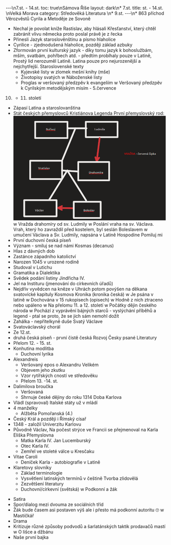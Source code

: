 ---\n7.st. - 14.st.
toc: true\nSámova Říše
layout: dark\n* 7.st.
title: st. - 14.st. \nVelká Morava
category: Středověká Literatura \n* 9.st.
---\n* 863 příchod Věrozvěstů Cyrila a Metoděje ze Sovoně
* Nechal je povolat kníže Rastislav, aby hlásali Křesťanství, který chtěl zabránit vlivu německa proto poslal právě je z řecka
* Přinesli Jazyk staroslověnštinu a písmo hlaholice
* Cyrilice - zjednodušená hlaholice, později základ azbuky
* Zformován první kulturský jazyk - díky tomu jazyk k bohoslužbám, mším, svatbám, pohřbech atd. - předtím probíhaly pouze v Latině, Prostý lid nerozuměl Latině. Latina pouze pro nejurozenější a nejchytřejší.
Staroslovenské texty
  * Kyjevské listy
w zlomek mešní knihy (mše)
  * Životopisy svatých
w Náboženské listy
  * Proglas
w veršovaný předzpěv k evangeliím
w Veršovaný předzpěv k Cyrilským metodějským misím - 5.července
10. - 11. století
  * Zápasí Latina a staroslovanština
  * Stát českých přemyslovců
Kristiánova Legenda
První přemyslovský rod:
![](20230213091942.png)  
w Vražda drahomíry od sv. Ludmily
w Poslání vraha na sv. Václava. Vrah, který ho zavraždil před kostelem, byl seslán Boleslavem
w umučení Václava a Sv. Ludmily, napsána v Latině
Hospodine Pomiluj mi
  * První duchovní česká píseň
  * Význam - smiluj se nad námi
Kosmas (decanus)
  * Hlas z dávných dob
  * Zastánce západního katolictví
  * Narozen 1045 v urozené rodině
  * Studoval v Lutichu
  * Gramatika a Dialektika
  * Svědek podání listiny Jindřicha IV.
  * Jel na Instituru (jmenování do církevních úřadů)
  * Nejdřív vyvědcen na kněze v Uhrách potom povýšen na děkana svatovícké kapituly
Kosmova Kronika (kronika česká)
w Je psána v latině
w Dochována v 15 rukopisech (opisech)
w Hodně z nich ztraceno nebo upáleno
w Na přelomu 11. a 12. století
w Počátky dějin českého národa
w Pochází z vyprávění bájných starců - vyslýchání příběhů a legend - ptal se proto, že se jich sám nemohl dožít
  * Zahálka - nepřítelkyně duše
Svatý Václave
  * Svatováclavský chorál
  * Ze 12.st.
  * druhá česká píseň - první čistě česká
Rozvoj Česky psané Literatury
* Přelom 12. - 15. st.
* Konhutina modlitba
  * Duchovní lyrika
* Alexandreis
  * Veršovaný epos o Alexandru Velikém
  * Objevem jeho zkutku
  * Vzor rytířských cností ve středověku
  * Přelom 13. -14. st.
* Dalimilova broučka 
  * Veršovaná
  * Shrnuje české dějiny do roku 1314
Doba Karlova
* Vládl (spravoval) Italské státy už v mládí
* 4 manželky
  * Alžběta Pomořanská (4.)
* Český Král a později i Římský císař
* 1348 - založil Univerzitu Karlovu
* Původně Václav, Na počest strýce ve Francii se přejmenoval na Karla
Eliška Přemyslovna
  * Matka Karla IV.
Jan Lucemburský
  * Otec Karla IV.
  * Zemřel ve stoleté válce u Kresčaku
* Vitae Caroli
  * Deníček Karla - autobiografie v Latině
* Klaretovy slovníky
  * Základ terminologie
  * Vysvětlení latinských termínů v češtině
Tvorba zlidovělá
  * Zezvětšení literatury
  * Duchovní/církevní (světská)
w Podkonní a žák
- Satira
- Spor/dialog mezi dvouma ze sociálních tříd
- Žák bude časem asi postaven výš ale i přesto má podkonní autoritu 🙄
w Mastičkář
- Drama
- Kritizuje různé způsoby podvodů a šarlatánských taktik prodavačů mastí
w O lišce a džbánu
- Naše první bajka
